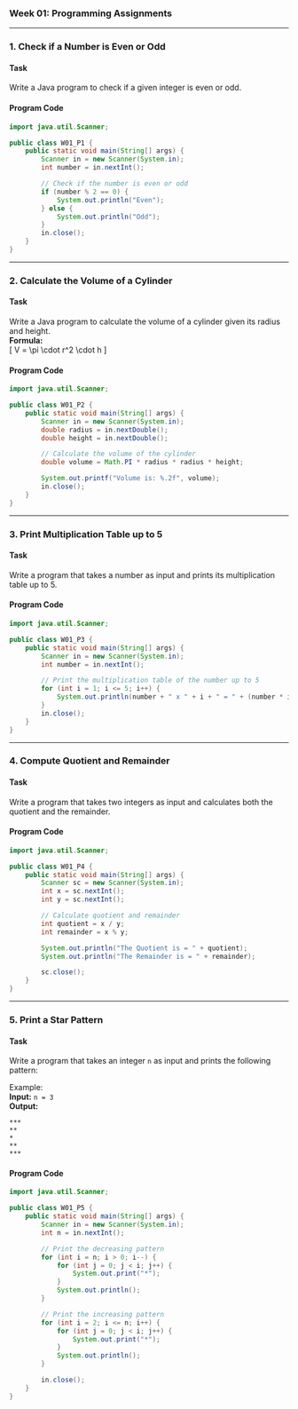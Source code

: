 ### Week 01: Programming Assignments  

---

### **1. Check if a Number is Even or Odd**  

#### **Task**  
Write a Java program to check if a given integer is even or odd.

#### **Program Code**  
```java
import java.util.Scanner;

public class W01_P1 {
    public static void main(String[] args) {
        Scanner in = new Scanner(System.in);
        int number = in.nextInt();

        // Check if the number is even or odd
        if (number % 2 == 0) {
            System.out.println("Even");
        } else {
            System.out.println("Odd");
        }
        in.close();
    }
}
```

---

### **2. Calculate the Volume of a Cylinder**  

#### **Task**  
Write a Java program to calculate the volume of a cylinder given its radius and height.  
**Formula:**  
\[
V = \pi \cdot r^2 \cdot h
\]

#### **Program Code**  
```java
import java.util.Scanner;

public class W01_P2 {
    public static void main(String[] args) {
        Scanner in = new Scanner(System.in);
        double radius = in.nextDouble();
        double height = in.nextDouble();

        // Calculate the volume of the cylinder
        double volume = Math.PI * radius * radius * height;

        System.out.printf("Volume is: %.2f", volume);
        in.close();
    }
}
```

---

### **3. Print Multiplication Table up to 5**  

#### **Task**  
Write a program that takes a number as input and prints its multiplication table up to 5.

#### **Program Code**  
```java
import java.util.Scanner;

public class W01_P3 {
    public static void main(String[] args) {
        Scanner in = new Scanner(System.in);
        int number = in.nextInt();

        // Print the multiplication table of the number up to 5
        for (int i = 1; i <= 5; i++) {
            System.out.println(number + " x " + i + " = " + (number * i));
        }
        in.close();
    }
}
```

---

### **4. Compute Quotient and Remainder**  

#### **Task**  
Write a program that takes two integers as input and calculates both the quotient and the remainder.

#### **Program Code**  
```java
import java.util.Scanner;

public class W01_P4 {
    public static void main(String[] args) {
        Scanner sc = new Scanner(System.in);
        int x = sc.nextInt();
        int y = sc.nextInt();

        // Calculate quotient and remainder
        int quotient = x / y;
        int remainder = x % y;

        System.out.println("The Quotient is = " + quotient);
        System.out.println("The Remainder is = " + remainder);

        sc.close();
    }
}
```

---

### **5. Print a Star Pattern**  

#### **Task**  
Write a program that takes an integer `n` as input and prints the following pattern:  

Example:  
**Input:** `n = 3`  
**Output:**  
```
***
**
*
**
***
```

#### **Program Code**  
```java
import java.util.Scanner;

public class W01_P5 {
    public static void main(String[] args) {
        Scanner in = new Scanner(System.in);
        int n = in.nextInt();

        // Print the decreasing pattern
        for (int i = n; i > 0; i--) {
            for (int j = 0; j < i; j++) {
                System.out.print("*");
            }
            System.out.println();
        }

        // Print the increasing pattern
        for (int i = 2; i <= n; i++) {
            for (int j = 0; j < i; j++) {
                System.out.print("*");
            }
            System.out.println();
        }

        in.close();
    }
}
```  
